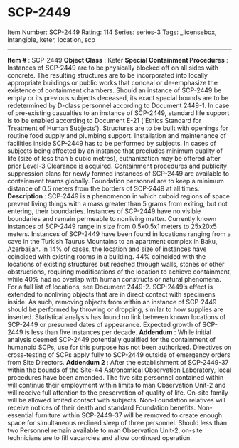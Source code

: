 # SCP-2449
Item Number: SCP-2449
Rating: 114
Series: series-3
Tags: _licensebox, intangible, keter, location, scp

---

  
**Item #** : SCP-2449 
**Object Class** : Keter
**Special Containment Procedures** : Instances of SCP-2449 are to be physically blocked off on all sides with concrete. The resulting structures are to be incorporated into locally appropriate buildings or public works that conceal or de-emphasize the existence of containment chambers. Should an instance of SCP-2449 be empty or its previous subjects deceased, its exact spacial bounds are to be redetermined by D-class personnel according to Document 2449-1.
In case of pre-existing casualties to an instance of SCP-2449, standard life support is to be enabled according to Document E-21 ('Ethics Standard for Treatment of Human Subjects'). Structures are to be built with openings for routine food supply and plumbing support. Installation and maintenance of facilities inside SCP-2449 has to be performed by subjects. In cases of subjects being affected by an instance that precludes minimum quality of life (size of less than 5 cubic metres), euthanization may be offered after prior Level-3 Clearance is acquired.
Containment procedures and publicity suppression plans for newly formed instances of SCP-2449 are available to containment teams globally.
Foundation personnel are to keep a minimum distance of 0.5 meters from the borders of SCP-2449 at all times.
**Description** : SCP-2449 is a phenomenon in which cuboid regions of space prevent living things with a mass greater than 5 grams from exiting, but not entering, their boundaries. Instances of SCP-2449 have no visible boundaries and remain permeable to nonliving matter. Currently known instances of SCP-2449 range in size from 0.5x0.5x1 meters to 25x20x5 meters.
Instances of SCP-2449 have been found in locations ranging from a cave in the Turkish Taurus Mountains to an apartment complex in Baku, Azerbaijan. In 14% of cases, the location and size of instances have coincided with existing rooms in a building. 44% coincided with the locations of existing structures but reached through walls, stones or other obstructions, requiring modifications of the location to achieve containment, while 40% had no overlap with human constructs or natural phenomena. For a full list of locations, see Document 2449-2.
SCP-2449’s effect is extended to nonliving objects that are in direct contact with specimens inside. As such, removing objects from within an instance of SCP-2449 should be performed by throwing or dropping, similar to how supplies are inserted.
Statistical analysis has found no link between known locations of SCP-2449 or presumed dates of appearance. Expected growth of SCP-2449 is less than five instances per decade.
**Addendum** : While initial analysis deemed SCP-2449 potentially qualified for the containment of humanoid SCPs, use for this purpose has not been authorized. Directives on cross-testing of SCPs apply fully to SCP-2449 outside of emergency orders from Site Directors.
**Addendum 2** : After the establishment of SCP-2449-37 within the bounds of the Site-44 Astronomical Observation Laboratory, local procedures have been amended. The five site personnel contained within will continue their employment within limits to man Observation Unit-2 and will receive full attention to the preservation of quality of life. On-site family will be allowed limited contact with subjects. Non-Foundation relatives will receive notices of their death and standard Foundation benefits. Non-essential furniture within SCP-2449-37 will be removed to create enough space for simultaneous reclined sleep of three personnel. Should less than two Personnel remain available to man Observation Unit-2, on-site technicians are to fill vacancies and allow continued operation.
